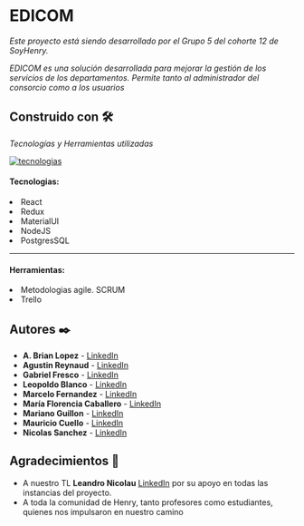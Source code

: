 # EDICOM

_Este proyecto está siendo desarrollado por el Grupo 5 del cohorte 12 de SoyHenry._

_EDICOM es una solución desarrollada para mejorar la gestión de los servicios de los departamentos.
Permite tanto al administrador del consorcio como a los usuarios_

## Construido con 🛠️

_Tecnologías y Herramientas utilizadas_

<a href='https://postimages.org/' target='_blank'><img src='https://i.postimg.cc/28z2kSWW/tecnologias.png' border='0' alt='tecnologias'/></a>

<h4>Tecnologias:</h4>
  <li>React</li>
  <li>Redux</li>
  <li>MaterialUI</li>
  <li>NodeJS</li>
  <li>PostgresSQL</li>
  <hr>
<h4>Herramientas:</h4>

  <li>Metodologias agile. SCRUM</li>
  <li>Trello</li>
  

## Autores ✒️

* **A. Brian Lopez** - [LinkedIn](https://www.linkedin.com/in/alexis-brian-lopez/)
* **Agustin Reynaud** - [LinkedIn](https://www.linkedin.com/in/agustinreynaud/)
* **Gabriel Fresco** - [LinkedIn](https://www.linkedin.com/in/gabriel-fresco-dev/)
* **Leopoldo Blanco** - [LinkedIn](https://www.linkedin.com/in/leopoldoblanco/)
* **Marcelo Fernandez** - [LinkedIn](https://www.linkedin.com/in/marcelo-fernandez-fsd/)
* **María Florencia Caballero** - [LinkedIn](https://www.linkedin.com/in/maria-florencia-caballero/)
* **Mariano Guillon** - [LinkedIn](https://www.linkedin.com/in/mariano-guillon-95572770/)
* **Mauricio Cuello** - [LinkedIn](https://www.linkedin.com/in/mauricio-adrian-cuello/)
* **Nicolas Sanchez** - [LinkedIn](https://www.linkedin.com/in/sanchez-mario-nahuel-nicolas/)

## Agradecimientos 🎁

* A nuestro TL **Leandro Nicolau** [LinkedIn](https://www.linkedin.com/in/leandro-nicolau-8690141ba/) por su apoyo en todas las instancias del proyecto.
* A toda la comunidad de Henry, tanto profesores como estudiantes, quienes nos impulsaron en nuestro camino

